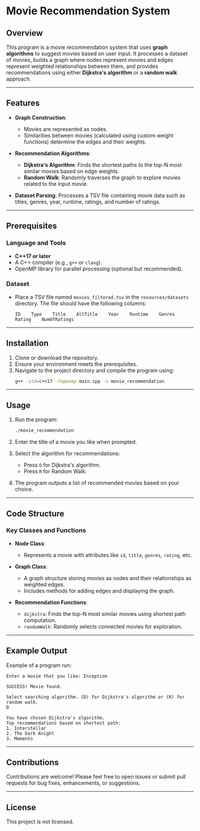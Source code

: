 
# Movie Recommendation System

## Overview

This program is a movie recommendation system that uses **graph algorithms** to suggest movies based on user input. It processes a dataset of movies, builds a graph where nodes represent movies and edges represent weighted relationships between them, and provides recommendations using either **Dijkstra's algorithm** or a **random walk** approach.

---

## Features

- **Graph Construction**:
  - Movies are represented as nodes.
  - Similarities between movies (calculated using custom weight functions) determine the edges and their weights.

- **Recommendation Algorithms**:
  - **Dijkstra's Algorithm**:
    Finds the shortest paths to the top-N most similar movies based on edge weights.
  - **Random Walk**:
    Randomly traverses the graph to explore movies related to the input movie.

- **Dataset Parsing**:
  Processes a TSV file containing movie data such as titles, genres, year, runtime, ratings, and number of ratings.

---

## Prerequisites

### Language and Tools
- **C++17 or later**
- A C++ compiler (e.g., `g++` or `clang`).
- OpenMP library for parallel processing (optional but recommended).

### Dataset
- Place a TSV file named `movies_filtered.tsv` in the `resources/datasets` directory. The file should have the following columns:
  ```
  ID    Type    Title    AltTitle    Year    Runtime    Genres    Rating    NumOfRatings
  ```

---

## Installation

1. Clone or download the repository.
2. Ensure your environment meets the prerequisites.
3. Navigate to the project directory and compile the program using:
   ```bash
   g++ -std=c++17 -fopenmp main.cpp -o movie_recommendation
   ```

---

## Usage

1. Run the program:
   ```bash
   ./movie_recommendation
   ```

2. Enter the title of a movie you like when prompted.

3. Select the algorithm for recommendations:
   - Press `D` for Dijkstra's algorithm.
   - Press `R` for Random Walk.

4. The program outputs a list of recommended movies based on your choice.

---

## Code Structure

### Key Classes and Functions
- **Node Class**:
  - Represents a movie with attributes like `id`, `title`, `genres`, `rating`, etc.

- **Graph Class**:
  - A graph structure storing movies as nodes and their relationships as weighted edges.
  - Includes methods for adding edges and displaying the graph.

- **Recommendation Functions**:
  - `dijkstra`: Finds the top-N most similar movies using shortest path computation.
  - `randomWalk`: Randomly selects connected movies for exploration.

---

## Example Output

Example of a program run:
```plaintext
Enter a movie that you like: Inception

SUCCESS! Movie found.

Select searching algorithm. (D) for Dijkstra's algorithm or (R) for random walk.
D

You have chosen Dijkstra's algorithm.
Top recommendations based on shortest path:
1. Interstellar
2. The Dark Knight
3. Memento
```

---

## Contributions

Contributions are welcome! Please feel free to open issues or submit pull requests for bug fixes, enhancements, or suggestions.

---

## License

This project is not licensed.
